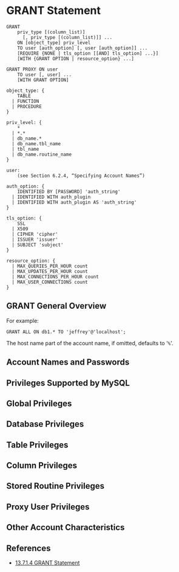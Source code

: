 # GRANT Statement

```
GRANT
    priv_type [(column_list)]
      [, priv_type [(column_list)]] ...
    ON [object_type] priv_level
    TO user [auth_option] [, user [auth_option]] ...
    [REQUIRE {NONE | tls_option [[AND] tls_option] ...}]
    [WITH {GRANT OPTION | resource_option} ...]

GRANT PROXY ON user
    TO user [, user] ...
    [WITH GRANT OPTION]

object_type: {
    TABLE
  | FUNCTION
  | PROCEDURE
}

priv_level: {
    *
  | *.*
  | db_name.*
  | db_name.tbl_name
  | tbl_name
  | db_name.routine_name
}

user:
    (see Section 6.2.4, “Specifying Account Names”)

auth_option: {
    IDENTIFIED BY [PASSWORD] 'auth_string'
  | IDENTIFIED WITH auth_plugin
  | IDENTIFIED WITH auth_plugin AS 'auth_string'
}

tls_option: {
    SSL
  | X509
  | CIPHER 'cipher'
  | ISSUER 'issuer'
  | SUBJECT 'subject'
}

resource_option: {
  | MAX_QUERIES_PER_HOUR count
  | MAX_UPDATES_PER_HOUR count
  | MAX_CONNECTIONS_PER_HOUR count
  | MAX_USER_CONNECTIONS count
}
```

## GRANT General Overview
For example:
```
GRANT ALL ON db1.* TO 'jeffrey'@'localhost';
```
The host name part of the account name, if omitted, defaults to '`%`'.

## Account Names and Passwords

## Privileges Supported by MySQL

## Global Privileges

## Database Privileges

## Table Privileges

## Column Privileges

## Stored Routine Privileges

## Proxy User Privileges

## Other Account Characteristics


## References
- [13.7.1.4 GRANT Statement](https://dev.mysql.com/doc/refman/5.6/en/grant.html)